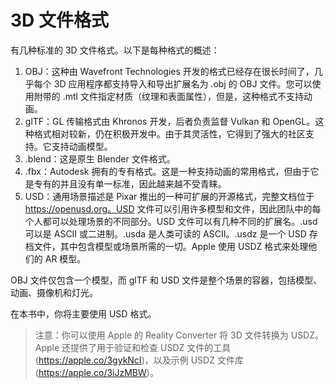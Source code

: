 # 3D 文件格式

有几种标准的 3D 文件格式。以下是每种格式的概述：

1. OBJ：这种由 Wavefront Technologies 开发的格式已经存在很长时间了，几乎每个 3D 应用程序都支持导入和导出扩展名为 .obj 的 OBJ 文件。您可以使用附带的 .mtl 文件指定材质（纹理和表面属性），但是，这种格式不支持动画。
2. glTF：GL 传输格式由 Khronos 开发，后者负责监督 Vulkan 和 OpenGL。这种格式相对较新，仍在积极开发中。由于其灵活性，它得到了强大的社区支持。它支持动画模型。
3. .blend：这是原生 Blender 文件格式。
4. .fbx：Autodesk 拥有的专有格式。这是一种支持动画的常用格式，但由于它是专有的并且没有单一标准，因此越来越不受青睐。
5. USD：通用场景描述是 Pixar 推出的一种可扩展的开源格式，完整文档位于 https://openusd.org。USD 文件可以引用许多模型和文件，因此团队中的每个人都可以处理场景的不同部分。USD 文件可以有几种不同的扩展名。.usd 可以是 ASCII 或二进制。.usda 是人类可读的 ASCII。.usdz 是一个 USD 存档文件，其中包含模型或场景所需的一切。Apple 使用 USDZ 格式来处理他们的 AR 模型。

OBJ 文件仅包含一个模型，而 glTF 和 USD 文件是整个场景的容器，包括模型、动画、摄像机和灯光。

在本书中，你将主要使用 USD 格式。

> 注意：你可以使用 Apple 的 Reality Converter 将 3D 文件转换为 USDZ。 Apple 还提供了用于验证和检查 USDZ 文件的工具 (https://apple.co/3gykNcI)，以及示例 USDZ 文件库 (https://apple.co/3iJzMBW)。
